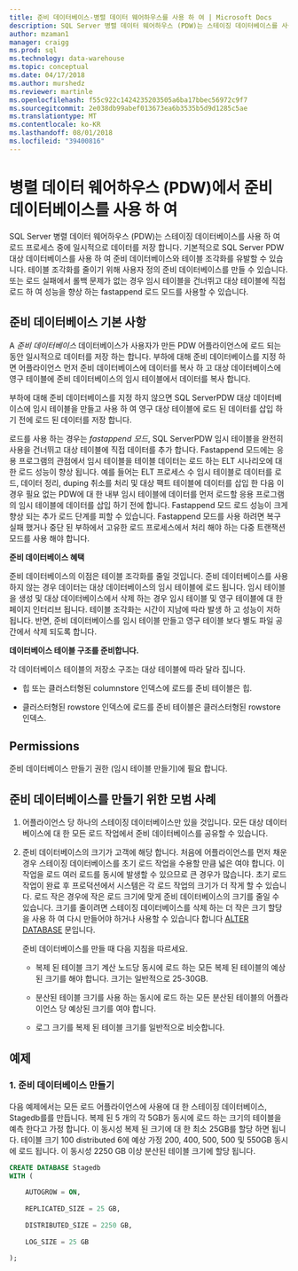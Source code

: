 ```yaml
---
title: 준비 데이터베이스-병렬 데이터 웨어하우스를 사용 하 여 | Microsoft Docs
description: SQL Server 병렬 데이터 웨어하우스 (PDW)는 스테이징 데이터베이스를 사용 하 여 로드 프로세스 중에 일시적으로 데이터를 저장 합니다.
author: mzaman1
manager: craigg
ms.prod: sql
ms.technology: data-warehouse
ms.topic: conceptual
ms.date: 04/17/2018
ms.author: murshedz
ms.reviewer: martinle
ms.openlocfilehash: f55c922c1424235203505a6ba17bbec56972c9f7
ms.sourcegitcommit: 2e038db99abef013673ea6b3535b5d9d1285c5ae
ms.translationtype: MT
ms.contentlocale: ko-KR
ms.lasthandoff: 08/01/2018
ms.locfileid: "39400816"
---
```

# <a name="using-a-staging-database-in-parallel-data-warehouse-pdw"></a>병렬 데이터 웨어하우스 (PDW)에서 준비 데이터베이스를 사용 하 여
SQL Server 병렬 데이터 웨어하우스 (PDW)는 스테이징 데이터베이스를 사용 하 여 로드 프로세스 중에 일시적으로 데이터를 저장 합니다. 기본적으로 SQL Server PDW 대상 데이터베이스를 사용 하 여 준비 데이터베이스와 테이블 조각화를 유발할 수 있습니다. 테이블 조각화를 줄이기 위해 사용자 정의 준비 데이터베이스를 만들 수 있습니다. 또는 로드 실패에서 롤백 문제가 없는 경우 임시 테이블을 건너뛰고 대상 테이블에 직접 로드 하 여 성능을 향상 하는 fastappend 로드 모드를 사용할 수 있습니다.  
  
## <a name="StagingDatabase"></a>준비 데이터베이스 기본 사항  
A *준비 데이터베이스* 데이터베이스가 사용자가 만든 PDW 어플라이언스에 로드 되는 동안 일시적으로 데이터를 저장 하는 합니다. 부하에 대해 준비 데이터베이스를 지정 하면 어플라이언스 먼저 준비 데이터베이스에 데이터를 복사 하 고 대상 데이터베이스에 영구 테이블에 준비 데이터베이스의 임시 테이블에서 데이터를 복사 합니다.  
  
부하에 대해 준비 데이터베이스를 지정 하지 않으면 SQL ServerPDW 대상 데이터베이스에 임시 테이블을 만들고 사용 하 여 영구 대상 테이블에 로드 된 데이터를 삽입 하기 전에 로드 된 데이터를 저장 합니다.  
  
로드를 사용 하는 경우는 *fastappend 모드*, SQL ServerPDW 임시 테이블을 완전히 사용을 건너뛰고 대상 테이블에 직접 데이터를 추가 합니다. Fastappend 모드에는 응용 프로그램의 관점에서 임시 테이블을 테이블 데이터는 로드 하는 ELT 시나리오에 대 한 로드 성능이 향상 됩니다. 예를 들어는 ELT 프로세스 수 임시 테이블로 데이터를 로드, 데이터 정리, duping 취소를 처리 및 대상 팩트 테이블에 데이터를 삽입 한 다음 이 경우 필요 없는 PDW에 대 한 내부 임시 테이블에 데이터를 먼저 로드할 응용 프로그램의 임시 테이블에 데이터를 삽입 하기 전에 합니다. Fastappend 모드 로드 성능이 크게 향상 되는 추가 로드 단계를 피할 수 있습니다. Fastappend 모드를 사용 하려면 복구 실패 했거나 중단 된 부하에서 고유한 로드 프로세스에서 처리 해야 하는 다중 트랜잭션 모드를 사용 해야 합니다.  
  
**준비 데이터베이스 혜택**  
  
준비 데이터베이스의 이점은 테이블 조각화를 줄일 것입니다. 준비 데이터베이스를 사용 하지 않는 경우 데이터는 대상 데이터베이스의 임시 테이블에 로드 됩니다. 임시 테이블을 생성 및 대상 데이터베이스에서 삭제 하는 경우 임시 테이블 및 영구 테이블에 대 한 페이지 인터리브 됩니다. 테이블 조각화는 시간이 지남에 따라 발생 하 고 성능이 저하 됩니다. 반면, 준비 데이터베이스를 임시 테이블 만들고 영구 테이블 보다 별도 파일 공간에서 삭제 되도록 합니다.  
  
**데이터베이스 테이블 구조를 준비합니다.**  
  
각 데이터베이스 테이블의 저장소 구조는 대상 테이블에 따라 달라 집니다.  
  
-   힙 또는 클러스터형된 columnstore 인덱스에 로드를 준비 테이블은 힙.  
  
-   클러스터형된 rowstore 인덱스에 로드를 준비 테이블은 클러스터형된 rowstore 인덱스.  
  
## <a name="Permissions"></a>Permissions  
준비 데이터베이스 만들기 권한 (임시 테이블 만들기)에 필요 합니다. 

<!-- MISSING LINKS

For more information, see [Grant Permissions to load data](grant-permissions-to-load-data.md).  

-->
  
## <a name="CreatingStagingDatabase"></a>준비 데이터베이스를 만들기 위한 모범 사례  
  
1.  어플라이언스 당 하나의 스테이징 데이터베이스만 있을 것입니다. 모든 대상 데이터베이스에 대 한 모든 로드 작업에서 준비 데이터베이스를 공유할 수 있습니다.  
  
2.  준비 데이터베이스의 크기가 고객에 해당 합니다. 처음에 어플라이언스를 먼저 채운 경우 스테이징 데이터베이스를 초기 로드 작업을 수용할 만큼 넓은 여야 합니다. 이 작업을 로드 여러 로드를 동시에 발생할 수 있으므로 큰 경우가 많습니다. 초기 로드 작업이 완료 후 프로덕션에서 시스템은 각 로드 작업의 크기가 더 작게 할 수 있습니다. 로드 작은 경우에 작은 로드 크기에 맞게 준비 데이터베이스의 크기를 줄일 수 있습니다. 크기를 줄이려면 스테이징 데이터베이스를 삭제 하는 더 작은 크기 할당을 사용 하 여 다시 만들어야 하거나 사용할 수 있습니다 합니다 [ALTER DATABASE](../t-sql/statements/alter-database-transact-sql.md?tabs=sqlpdw) 문입니다.  
  
    준비 데이터베이스를 만들 때 다음 지침을 따르세요.  
  
    -   복제 된 테이블 크기 계산 노드당 동시에 로드 하는 모든 복제 된 테이블의 예상된 크기를 해야 합니다. 크기는 일반적으로 25-30GB.  
  
    -   분산된 테이블 크기를 사용 하는 동시에 로드 하는 모든 분산된 테이블의 어플라이언스 당 예상된 크기를 여야 합니다.  
  
    -   로그 크기를 복제 된 테이블 크기를 일반적으로 비슷합니다.  
  
## <a name="Examples"></a>예제  
  
### <a name="a-create-a-staging-database"></a>1. 준비 데이터베이스 만들기 
다음 예제에서는 모든 로드 어플라이언스에 사용에 대 한 스테이징 데이터베이스, Stagedb를를 만듭니다. 복제 된 5 개의 각 5GB가 동시에 로드 하는 크기의 테이블을 예측 한다고 가정 합니다. 이 동시성 복제 된 크기에 대 한 최소 25GB를 할당 하면 됩니다. 테이블 크기 100 distributed 6에 예상 가정 200, 400, 500, 500 및 550GB 동시에 로드 됩니다. 이 동시성 2250 GB 이상 분산된 테이블 크기에 할당 됩니다.  
  
```sql  
CREATE DATABASE Stagedb  
WITH (  
  
    AUTOGROW = ON,  
  
    REPLICATED_SIZE = 25 GB,  
  
    DISTRIBUTED_SIZE = 2250 GB,  
  
    LOG_SIZE = 25 GB  
  
);  
```  

<!-- MISSING LINKS
 
## See Also  
[Common metadata query examples](metadata-query-examples.md)  

-->
  
